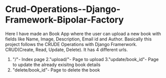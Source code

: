 # Crud-Operations--Django-Framework-Bipolar-Factory

Here I have made an Book App where the user can upload a new book with fields like Name, Image, Description, Email id and Author.
Basically this project follows the CRUDE Operations with Django Framerwork. CRUD(Create, Read, Update, Delete).
It has 4 different urls.
1. "/"- Index page
2."upload/"- Page to upload
3."update/book_id"- Page to update the already exisitng book details
4. "delete/book_id"- Page to delete the book

